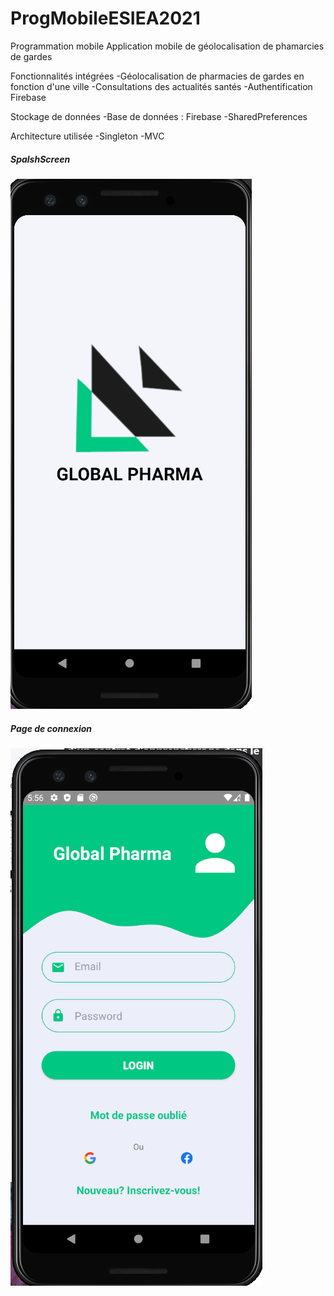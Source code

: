 # ProgMobileESIEA2021
Programmation mobile
Application mobile de géolocalisation de phamarcies de gardes

Fonctionnalités intégrées
-Géolocalisation de pharmacies de gardes en fonction d'une ville
-Consultations des actualités santés 
-Authentification Firebase

Stockage de données
-Base de données : Firebase
-SharedPreferences

Architecture utilisée
-Singleton
-MVC

<h5>SpalshScreen</h5>
<a href="Images/6.PNG"><img src="Images/6.PNG" with="auto" /> </a>
<h5>Page de connexion</h5>
<a href="Images/7.PNG"><img src="Images/7.PNG" with="auto" /> </a>


